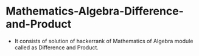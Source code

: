 # Mathematics-Algebra-Difference-and-Product
- It consists of solution of hackerrank of Mathematics of Algebra module called as Difference and Product.
